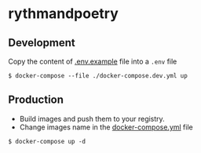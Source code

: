 # rythmandpoetry


## Development 

Copy the content of [.env.example](./.env.example) file into a `.env` file
```
$ docker-compose --file ./docker-compose.dev.yml up
```

## Production 

* Build images and push them to your registry.
* Change images name in the [docker-compose.yml](./docker-compose.yml) file

```
$ docker-compose up -d
```
